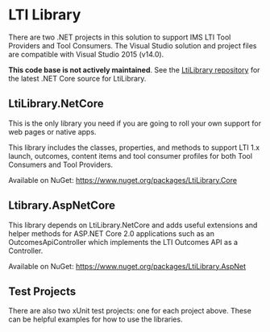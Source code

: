 LTI Library
===========
There are two .NET projects in this solution to support IMS LTI Tool Providers and Tool Consumers. The Visual Studio solution and project files are compatible with Visual Studio 2015 (v14.0).

**This code base is not actively maintained**. See the [LtiLibrary repository](https://github.com/andyfmiller/LtiLibrary) for the latest .NET Core source for LtiLibrary.

## LtiLibrary.NetCore
This is the only library you need if you are going to roll your own support for web pages or native apps.

This library includes the classes, properties, and methods to support LTI 1.x launch, outcomes, content items and tool consumer profiles for both Tool Consumers and Tool Providers.

Available on NuGet: https://www.nuget.org/packages/LtiLibrary.Core

## Ltibrary.AspNetCore
This library depends on LtiLibrary.NetCore and adds useful extensions and helper methods for ASP.NET Core 2.0 applications such as an OutcomesApiController which implements the LTI Outcomes API as a Controller.

Available on NuGet: https://www.nuget.org/packages/LtiLibrary.AspNet

## Test Projects
There are also two xUnit test projects: one for each project above. These can be helpful examples for how to use the libraries.